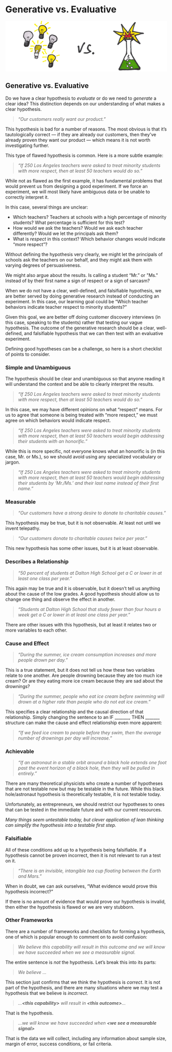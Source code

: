 # Generative vs. Evaluative

![](../.gitbook/assets/illustration-generative-vs-evaluative.png)

## Generative vs. Evaluative

Do we have a clear hypothesis to _evaluate_ or do we need to _generate_ a clear idea? This distinction depends on our understanding of what makes a clear hypothesis.

> _“Our customers really want our product.”_

This hypothesis is bad for a number of reasons. The most obvious is that it’s tautologically correct — if they are already our customers, then they've already proven they want our product — which means it is not worth investigating further.

This type of flawed hypothesis is common. Here is a more subtle example:

> _“If 250 Los Angeles teachers were asked to treat minority students with more respect, then at least 50 teachers would do so.”_

While not as flawed as the first example, it has fundamental problems that would prevent us from designing a good experiment. If we force an experiment, we will most likely have ambiguous data or be unable to correctly interpret it.

In this case, several things are unclear:

* Which teachers? Teachers at schools with a high percentage of minority students? What percentage is sufficient for this test?
* How would we ask the teachers? Would we ask each teacher differently? Would we let the principals ask them?
* What is _respect_ in this context? Which behavior changes would indicate “more respect”?

Without defining the hypothesis very clearly, we might let the principals of schools ask the teachers on our behalf, and they might ask them with varying degrees of persuasiveness.

We might also argue about the results. Is calling a student “Mr.” or "Ms." instead of by their first name a sign of respect or a sign of sarcasm?

When we do not have a clear, well-defined, and falsifiable hypothesis, we are better served by doing generative research instead of conducting an experiment. In this case, our learning goal could be “Which teacher behaviors indicate teacher respect to minority students?”

Given this goal, we are better off doing customer discovery interviews (in this case, speaking to the students) rather that testing our vague hypothesis. The outcome of the generative research should be a clear, well-defined, and falsifiable hypothesis that we can then test with an evaluative experiment.

Defining good hypotheses can be a challenge, so here is a short checklist of points to consider.

### **Simple and Unambiguous**

The hypothesis should be clear and unambiguous so that anyone reading it will understand the context and be able to clearly interpret the results.

> _“If 250 Los Angeles teachers were asked to treat minority students with more respect, then at least 50 teachers would do so.”_

In this case, we may have different opinions on what “respect” means. For us to agree that someone is being treated with “more respect,” we must agree on which behaviors would indicate respect.

> _“If 250 Los Angeles teachers were asked to treat minority students with more respect, then at least 50 teachers would begin addressing their students with an honorific.”_

While this is more specific, not everyone knows what an honorific is (in this case, Mr. or Ms.), so we should avoid using any specialized vocabulary or jargon.

> _“If 250 Los Angeles teachers were asked to treat minority students with more respect, then at least 50 teachers would begin addressing their students by ‘Mr./Ms.’ and their last name instead of their first name.”_

### Measurable

> _“Our customers have a strong desire to donate to charitable causes.”_

This hypothesis may be true, but it is not observable. At least not until we invent telepathy.

> _“Our customers donate to charitable causes twice per year.”_

This new hypothesis has some other issues, but it is at least observable.

### Describes a Relationship

> _“50 percent of students at Dalton High School get a C or lower in at least one class per year.”_

This again may be true and it is observable, but it doesn’t tell us anything about the cause of the low grades. A good hypothesis should allow us to change one thing and observe the effect in another.

> _“Students at Dalton High School that study fewer than four hours a week get a C or lower in at least one class per year.”_

There are other issues with this hypothesis, but at least it relates two or more variables to each other.

### Cause and Effect

> _“During the summer, ice cream consumption increases and more people drown per day.”_

This is a true statement, but it does not tell us how these two variables relate to one another. Are people drowning because they ate too much ice cream? Or are they eating more ice cream because they are sad about the drownings?

> _“During the summer, people who eat ice cream before swimming will drown at a higher rate than people who do not eat ice cream.”_

This specifies a clear relationship and the causal direction of that relationship. Simply changing the sentence to an IF \_\_\_\_\_\_\_, THEN \_\_\_\_\_\_\_ structure can make the cause and effect relationship even more apparent:

> _“If we feed ice cream to people before they swim, then the average number of drownings per day will increase.”_

### Achievable

> _“If an astronaut in a stable orbit around a black hole extends one foot past the event horizon of a black hole, then they will be pulled in entirely.”_

There are many theoretical physicists who create a number of hypotheses that are not testable now but may be testable in the future. While this black hole/astronaut hypothesis is theoretically testable, it is not testable today.

Unfortunately, as entrepreneurs, we should restrict our hypotheses to ones that can be tested in the immediate future and with our current resources.

_Many things seem untestable today, but clever application of lean thinking can simplify the hypothesis into a testable first step._

### Falsifiable

All of these conditions add up to a hypothesis being falsifiable. If a hypothesis cannot be proven incorrect, then it is not relevant to run a test on it.

> _“There is an invisible, intangible tea cup floating between the Earth and Mars.”_

When in doubt, we can ask ourselves, “What evidence would prove this hypothesis incorrect?”

If there is no amount of evidence that would prove our hypothesis is invalid, then either the hypothesis is flawed or we are very stubborn.

### Other Frameworks

There are a number of frameworks and checklists for forming a hypothesis, one of which is popular enough to comment on to avoid confusion:

> _We believe this capability will result in this outcome and we will know we have succeeded when we see a measurable signal._

The entire sentence is _not_ the hypothesis. Let’s break this into its parts:

> _We believe ..._

This section just confirms that we think the hypothesis is _correct_. It is not part of the hypothesis, and there are many situations where we may test a hypothesis that we believe is _incorrect_.

> _...**\<this capability>** will result in **\<this outcome>**..._

That is the hypothesis.

> _...we will know we have succeeded when **\<we see a measurable signal>**_

That is the data we will collect, including any information about sample size, margin of error, success conditions, or fail criteria.
